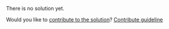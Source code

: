 
There is no solution yet.

Would you like to [contribute to the solution](https://github.com/BFEdev/BFE.dev-solutions/blob/main/question/explain-tcp-3-way-handshake-process_en.md)? [Contribute guideline](https://github.com/BFEdev/BFE.dev-solutions#how-to-contribute)
